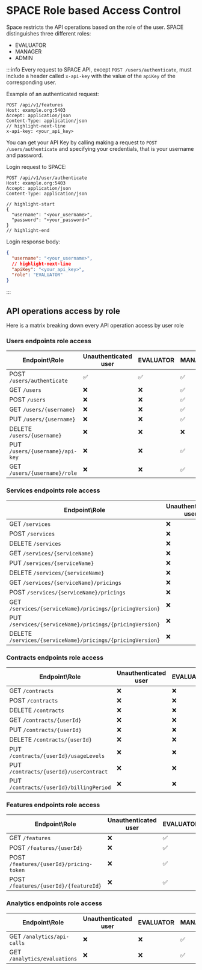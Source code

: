 # SPACE Role based Access Control

Space restricts the API operations based on the role of the user. SPACE distinguishes three different roles:

- EVALUATOR
- MANAGER
- ADMIN

:::info
Every request to SPACE API, except `POST /users/authenticate`, must include a header called `x-api-key`
with the value of the `apiKey` of the corresponding user.

Example of an authenticated request:

```http
POST /api/v1/features
Host: example.org:5403
Accept: application/json
Content-Type: application/json
// highlight-next-line
x-api-key: <your_api_key>
```

You can get your API Key by calling making a request to `POST /users/authenticate` and specifying your credentials,
that is your username and password.

Login request to SPACE:

```http
POST /api/v1/user/authenticate
Host: example.org:5403
Accept: application/json
Content-Type: application/json

// highlight-start
{
  "username": "<your_username>",
  "password": "<your_password>"
}
// highlight-end
```

Login response body:

```json
{
  "username": "<your_username>",
  // highlight-next-line
  "apiKey": "<your_api_key>",
  "role": "EVALUATOR"
}
```

:::

## API operations access by role

Here is a matrix breaking down every API operation access by user role

### Users endpoints role access

| **Endpoint\Role**               | **Unauthenticated user** | **EVALUATOR**      | **MANAGER**        | **ADMIN**          |
| ------------------------------- | ------------------------ | ------------------ |--------------------| ------------------ |
| POST `/users/authenticate`      | :white_check_mark:       | :white_check_mark: | :white_check_mark: | :white_check_mark: |
| GET `/users`                    | :x:                      | :x:                | :white_check_mark: | :white_check_mark: |
| POST `/users`                   | :x:                      | :x:                | :white_check_mark: | :white_check_mark: |
| GET `/users/{username}`         | :x:                      | :x:                | :white_check_mark: | :white_check_mark: |
| PUT `/users/{username}`         | :x:                      | :x:                | :white_check_mark: | :white_check_mark: |
| DELETE `/users/{username}`      | :x:                      | :x:                | :x:                | :white_check_mark: |
| PUT `/users/{username}/api-key` | :x:                      | :x:                | :white_check_mark: | :white_check_mark: |
| GET `/users/{username}/role`    | :x:                      | :x:                | :white_check_mark: | :white_check_mark: |

### Services endpoints role access

| **Endpoint\Role**                                          | **Unauthenticated user** | **EVALUATOR**      | **MANAGER**        | **ADMIN**          |
| ---------------------------------------------------------- | ------------------------ | ------------------ | ------------------ | ------------------ |
| GET `/services`                                            | :x:                      | :white_check_mark: | :white_check_mark: | :white_check_mark: |
| POST `/services`                                           | :x:                      | :x:                | :white_check_mark: | :white_check_mark: |
| DELETE `/services`                                         | :x:                      | :x:                | :x:                | :white_check_mark: |
| GET `/services/{serviceName}`                              | :x:                      | :x:                | :white_check_mark: | :white_check_mark: |
| PUT `/services/{serviceName}`                              | :x:                      | :x:                | :white_check_mark: | :white_check_mark: |
| DELETE `/services/{serviceName}`                           | :x:                      | :x:                | :x:                | :white_check_mark: |
| GET `/services/{serviceName}/pricings`                     | :x:                      | :x:                | :white_check_mark: | :white_check_mark: |
| POST `/services/{serviceName}/pricings`                    | :x:                      | :x:                | :white_check_mark: | :white_check_mark: |
| GET `/services/{serviceName}/pricings/{pricingVersion}`    | :x:                      | :x:                | :white_check_mark: | :white_check_mark: |
| PUT `/services/{serviceName}/pricings/{pricingVersion}`    | :x:                      | :x:                | :white_check_mark: | :white_check_mark: |
| DELETE `/services/{serviceName}/pricings/{pricingVersion}` | :x:                      | :x:                | :x:                | :white_check_mark: |

### Contracts endpoints role access

| **Endpoint\Role**                       | **Unauthenticated user** | **EVALUATOR** | **MANAGER**        | **ADMIN**          |
| --------------------------------------- | ------------------------ | ------------- | ------------------ | ------------------ |
| GET `/contracts`                        | :x:                      | :x:           | :white_check_mark: | :white_check_mark: |
| POST `/contracts`                       | :x:                      | :x:           | :white_check_mark: | :white_check_mark: |
| DELETE `/contracts`                     | :x:                      | :x:           | :x:                | :white_check_mark: |
| GET `/contracts/{userId}`               | :x:                      | :x:           | :white_check_mark: | :white_check_mark: |
| PUT `/contracts/{userId}`               | :x:                      | :x:           | :white_check_mark: | :white_check_mark: |
| DELETE `/contracts/{userId}`            | :x:                      | :x:           | :x:                | :white_check_mark: |
| PUT `/contracts/{userId}/usageLevels`   | :x:                      | :x:           | :white_check_mark: | :white_check_mark: |
| PUT `/contracts/{userId}/userContract`  | :x:                      | :x:           | :white_check_mark: | :white_check_mark: |
| PUT `/contracts/{userId}/billingPeriod` | :x:                      | :x:           | :white_check_mark: | :white_check_mark: |

### Features endpoints role access

| **Endpoint\Role**                       | **Unauthenticated user** | **EVALUATOR**      | **MANAGER**        | **ADMIN**          |
| --------------------------------------- | ------------------------ | ------------------ | ------------------ | ------------------ |
| GET `/features`                         | :x:                      | :white_check_mark: | :white_check_mark: | :white_check_mark: |
| POST `/features/{userId}`               | :x:                      | :white_check_mark: | :white_check_mark: | :white_check_mark: |
| POST `/features/{userId}/pricing-token` | :x:                      | :white_check_mark: | :white_check_mark: | :white_check_mark: |
| POST `/features/{userId}/{featureId}`   | :x:                      | :white_check_mark: | :white_check_mark: | :white_check_mark: |

### Analytics endpoints role access

| **Endpoint\Role**            | **Unauthenticated user** | **EVALUATOR** | **MANAGER**        | **ADMIN**          |
| ---------------------------- | ------------------------ | ------------- | ------------------ | ------------------ |
| GET `/analytics/api-calls`   | :x:                      | :x:           | :white_check_mark: | :white_check_mark: |
| GET `/analytics/evaluations` | :x:                      | :x:           | :white_check_mark: | :white_check_mark: |
